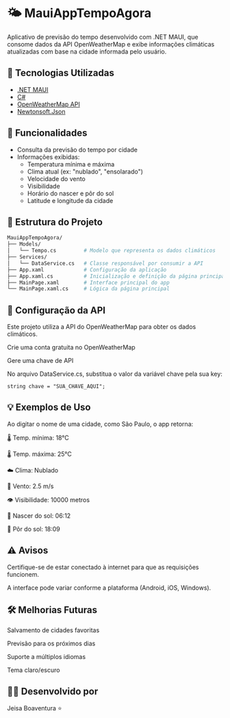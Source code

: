 # 🌤️ MauiAppTempoAgora

Aplicativo de previsão do tempo desenvolvido com .NET MAUI, que consome dados da API OpenWeatherMap e exibe informações climáticas atualizadas com base na cidade informada pelo usuário.

## 🚀 Tecnologias Utilizadas

- [.NET MAUI](https://learn.microsoft.com/pt-br/dotnet/maui/what-is-maui)
- [C#](https://learn.microsoft.com/pt-br/dotnet/csharp/)
- [OpenWeatherMap API](https://openweathermap.org/api)
- [Newtonsoft.Json](https://www.newtonsoft.com/json)

## 📱 Funcionalidades

- Consulta da previsão do tempo por cidade
- Informações exibidas:
  - Temperatura mínima e máxima
  - Clima atual (ex: "nublado", "ensolarado")
  - Velocidade do vento
  - Visibilidade
  - Horário do nascer e pôr do sol
  - Latitude e longitude da cidade

## 🧱 Estrutura do Projeto

```bash
MauiAppTempoAgora/
├── Models/
│   └── Tempo.cs         # Modelo que representa os dados climáticos
├── Services/
│   └── DataService.cs   # Classe responsável por consumir a API
├── App.xaml             # Configuração da aplicação
├── App.xaml.cs          # Inicialização e definição da página principal
├── MainPage.xaml        # Interface principal do app
└── MainPage.xaml.cs     # Lógica da página principal

```

 ## 🔑 Configuração da API
Este projeto utiliza a API do OpenWeatherMap para obter os dados climáticos.

Crie uma conta gratuita no OpenWeatherMap

Gere uma chave de API

No arquivo DataService.cs, substitua o valor da variável chave pela sua key:

```
string chave = "SUA_CHAVE_AQUI";
```

## 💡 Exemplos de Uso
Ao digitar o nome de uma cidade, como São Paulo, o app retorna:

🌡️ Temp. mínima: 18°C

🌡️ Temp. máxima: 25°C

☁️ Clima: Nublado

💨 Vento: 2.5 m/s

👁️ Visibilidade: 10000 metros

🌅 Nascer do sol: 06:12

🌇 Pôr do sol: 18:09

 ## ⚠️  Avisos
Certifique-se de estar conectado à internet para que as requisições funcionem.

A interface pode variar conforme a plataforma (Android, iOS, Windows).

## 🛠️ Melhorias Futuras
Salvamento de cidades favoritas

Previsão para os próximos dias

Suporte a múltiplos idiomas

Tema claro/escuro


## 👩‍💻 Desenvolvido por
Jeisa Boaventura ⭐
